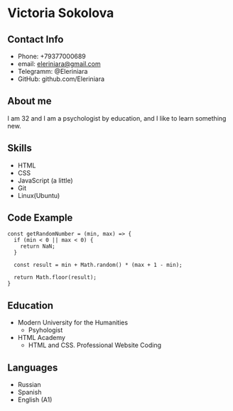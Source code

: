 # Victoria Sokolova

## Contact Info
- Phone: +79377000689
- email: eleriniara@gmail.com
- Telegramm: @Eleriniara
- GitHub: github.com/Eleriniara

## About me
I am 32 and I am a psychologist by education, and I like to learn something new.

## Skills
- HTML
- CSS
- JavaScript (a little)
- Git
- Linux(Ubuntu)

## Code Example 
```
const getRandomNumber = (min, max) => {
  if (min < 0 || max < 0) {
    return NaN;
  }

  const result = min + Math.random() * (max + 1 - min);

  return Math.floor(result);
}
```

## Education
* Modern University for the Humanities
  + Psyhologist
* HTML Academy
  + HTML and CSS. Professional Website Coding

## Languages
* Russian
* Spanish
* English (A1)

